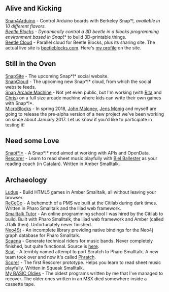 ## Alive and Kicking
[Snap4Arduino](http://snap4arduino.rocks) - Control Arduino boards with Berkeley Snap*!*, available in 10 different flavors.  
[Beetle Blocks](http://beetleblocks.com) - Dynamically control a 3D beetle in a blocks programming environment based in Snap*!* to build 3D-printable things.  
[Beetle Cloud](https://github.com/bromagosa/beetleCloud) - Parallel cloud for Beetle Blocks, plus its sharing site. The actual live site is [beetleblocks.com](http://beetleblocks.com). Here's [my profile](http://beetleblocks.com/users/bromagosa) on the site.  


## Still in the Oven
[SnapSite](https://github.com/bromagosa/SnapSite) - The upcoming Snap*!* social website.  
[SnapCloud](https://github.com/bromagosa/SnapCloud) - The upcoming new Snap*!* cloud, from which the social website feeds.  
[Snap Arcade Machine](#) - Not yet even public, but I'm working (with [Rita]() and [Chris](http://gatopelao.org/)) on a full size arcade machine where kids can write their own games with Snap*!*.  
[MicroBlocks](http://microblocks.fun) - In spring 2018, [John Maloney](https://harc.ycr.org/member/john_maloney/), [Jens Mönig](https://github.com/jmoenig) and myself are going to release the pre-alpha version of a new project we've been working on since about January 2017. Let us know if you'd like to participate in testing it!  


## Need some Love
[Snapi*!*](http://snapi.citilab.eu) - A Snap*!* mod aimed at working with APIs and OpenData.  
[Rescorer](http://bromagosa.github.io/rescorer/) - Learn to read sheet music playfully with [Biel Ballester](https://en.wikipedia.org/wiki/Biel_Ballester) as your reading coach (in Catalan). Written in Amber Smalltalk.  


## Archaeology
[Ludus](http://bromagosa.github.io/Ludus/) - Build HTML5 games in Amber Smalltalk, all without leaving your browser.  
[ReCeCo](http://smalltalkhub.com/#!/~Citilab/ReCeCo) - A behemoth of a PMS we built at the Citilab during dark times. Written in Pharo Smalltalk and the Iliad web framework.  
[Smalltalk Tutor](http://www.squeaksource.com/smalltalkTutor.html) - An online programming school I was hired by the Citilab to build. Built with Pharo Smalltalk, the Iliad web framework and Amber (called JTalk then). Unfortunately never finished.  
[Neo4St](http://smalltalkhub.com/#!/~Citilab/Neo4St) - An incomplete library providing native bindings for the Neo4j graph database for Pharo Smalltalk.  
[Scaena](http://scaenaweb.citilab.eu:8081/scaena) - Generate technical riders for music bands. Never completely finished, but quite functional. Source is [here](http://www.squeaksource.com/scaena).  
[Scat](https://code.google.com/archive/p/scat/) - A terribly named attempt to port Scratch to Pharo Smalltalk. A new team took over and now it's called [Phratch](http://www.phratch.com).  
[Scorer](https://sourceforge.net/projects/scorer/) - The first Rescorer prototype. Helps you learn to read sheet music playfully. Written in Squeak Smalltalk.  
[My BASIC Oldies](https://github.com/bromagosa/myBasicOldies) - The oldest programs written by me that I've managed to recover. The older ones written in an MSX died somewhere inside a cassette tape.  
